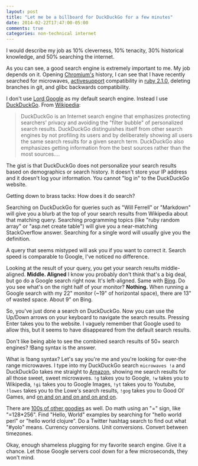 ```yaml
---
layout: post
title: "Let me be a billboard for DuckDuckGo for a few minutes"
date: 2014-02-22T17:47:00-05:00
comments: true
categories: non-technical internet
---
```


I would describe my job as 10% cleverness, 10% tenacity, 30% historical knowledge, and 50% searching the internet.

As you can see, a good search engine is extremely important to me. My job depends on it. Opening [Chromium's](//www.chromium.org/Home) history, I can see that I have recently searched for microwaves, [activesupport](//rubygems.org/gems/activesupport) compatibility in [ruby 2.1.0](//www.ruby-lang.org/en/), deleting branches in git, and glibc backwards compatibility.

I don't use [Lord Google](//google.com) as my default search engine. Instead I use [DuckDuckGo](//duckduckgo.com). From [Wikipedia](//en.wikipedia.org/wiki/Duck_Duck_Go):

> DuckDuckGo is an Internet search engine that emphasizes protecting searchers' privacy and avoiding the "filter bubble" of personalized search results. DuckDuckGo distinguishes itself from other search engines by not profiling its users and by deliberately showing all users the same search results for a given search term. DuckDuckGo also emphasizes getting information from the best sources rather than the most sources....

The gist is that DuckDuckGo does not personalize your search results based on demographics or search history. It doesn't store your IP address and it doesn't log your information. You cannot "log in" to the DuckDuckGo website.

Getting down to brass tacks: How does it do search?

Searching on DuckDuckGo for queries such as "Will Ferrell" or "Markdown" will give you a blurb at the top of your search results from Wikipedia about that matching query. Searching programming topics (like "ruby random array" or "asp.net create table") will give you a near-matching StackOverflow answer. Searching for a single word will usually give you the definition.

A query that seems mistyped will ask you if you want to correct it. Search speed is comparable to Google, I've noticed no difference.

Looking at the result of your query, you get your search results middle-aligned. __Middle. Aligned__ I know you probably don't think that's a big deal, but go do a Google search right now. It's left-aligned. Same with [Bing](//bing.com). Do you see what's on the right half of your monitor? __Nothing.__ When running a Google search with my 22" monitor (~19" of horizontal space), there are 13" of wasted space. About 9" on Bing.

So, you've just done a search on DuckDuckGo. Now you can use the Up/Down arrows on your keyboard to navigate the search results. Pressing Enter takes you to the website. I vaguely remember that Google used to allow this, but it seems to have disappeared from the default search results.

Don't like being able to see the combined search results of 50+ search engines? !Bang syntax is the answer.

What is !bang syntax? Let's say you're me and you're looking for over-the range microwaves. I type into my DuckDuckGo search `microwaves !a` and DuckDuckGo takes me straight to [Amazon](//amazon.com), showing me search results for all those sweet, sweet microwaves. `!g` takes you to Google, `!w` takes you to Wikipedia, `!gi` takes you to Google Images, `!yt` takes you to Youtube, `!lowes` takes you to the Lowe's search results, `!gog` takes you to Good Ol' Games, and [on and on and on and on and on](//duckduckgo.com/bang.html).

There are [100s of other goodies](//duckduckgo.com/goodies) as well. Do math using an "=" sign, like "=128*256". Find "Hello, World" examples by searching for "hello world perl" or "hello world clojure". Do a Twitter hashtag search to find out what "#yolo" means. Currency conversions. Unit conversions. Convert between timezones.

Okay, enough shameless plugging for my favorite search engine. Give it a chance. Let those Google servers cool down for a few microseconds, they won't mind.
